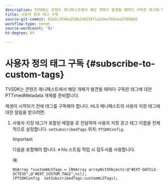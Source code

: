 ```yaml
---
description: TVSDK는 콘텐츠 매니페스트에서 해당 개체가 발견될 때마다 구독한 태그에 대한 PTTimedMetadata 개체를 준비합니다.
title: 사용자 정의 태그 구독
source-git-commit: 02ebc3548a254b2a6554f1ab34afbb3ea5f09bb8
workflow-type: tm+mt
source-wordcount: '91'
ht-degree: 0%

---
```


# 사용자 정의 태그 구독 {#subscribe-to-custom-tags}

TVSDK는 콘텐츠 매니페스트에서 해당 개체가 발견될 때마다 구독한 태그에 대한 PTTimedMetadata 개체를 준비합니다.

재생이 시작되기 전에 태그를 구독해야 합니다.
HLS 매니페스트의 사용자 지정 태그에 대한 알림을 받으려면:

1. 사용자 지정 태그가 포함된 배열을 로 전달하여 사용자 지정 광고 태그 이름을 전체적으로 설정합니다. `setSubscribedTags` 위치: `PTSDKConfig`.

   >[!IMPORTANT]
   >
   >다음을 포함해야 합니다. `#` hls 스트림 작업 시 접두사를 사용합니다.

   예:

   ```
   NSArray *customHLSTags = [NSArray arrayWithObjects:@"#EXT-OATCLS-SCTE35",@"#EXT_CUSTOM_TAG2",nil]; 
   [PTSDKConfig  setSubscribedTags:customHLSTags];
   ```
